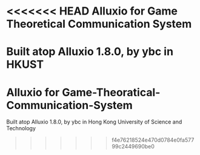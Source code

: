 <<<<<<< HEAD
Alluxio for Game Theoretical Communication System
=======

Built atop Alluxio 1.8.0, by ybc in HKUST
=======
Alluxio for Game-Theoratical-Communication-System
=======

Built atop Alluxio 1.8.0, by ybc in Hong Kong University of Science and Technology
>>>>>>> f4e76218524e470d0784e0fa57799c2449690be0
